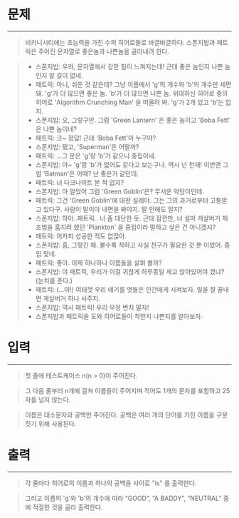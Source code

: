 # 문제

---
> 비키니시티에는 초능력을 가진 수퍼 히어로들로 바글바글하다. 스폰지밥과 패트릭은 주어진 문자열로 좋은놈과 나쁜놈을 골라내려 한다.

> - 스폰지밥: 우와, 문자열에서 강한 힘이 느껴지는데! 근데 좋은 놈인지 나쁜 놈인지 알 길이 없네.
> - 패트릭: 아니, 쉬운 것 같은데? 그냥 이름에서 'g'의 개수와 'b'의 개수만 세면 돼. 'g'가 더 많으면 좋은 놈. 'b'가 더 많으면 나쁜 놈. 위대하신 히어로 중의 히어로 'Algorithm Crunching Man' 을 떠올려 봐. 'g'가 2개 있고 'b'는 없지.
> - 스폰지밥: 오, 그렇구만. 그럼 'Green Lantern' 은 좋은 놈이고 'Boba Fett' 은 나쁜 놈이네?
> - 패트릭: 크~ 정답! 근데 'Boba Fett'이 누구야?
> - 스폰지밥: 됐고, 'Superman'은 어떨까?
> - 패트릭: ...그 분은 'g'랑 'b'가 같으니 중립이네.
> - 스폰지밥: 아~ 'g'랑 'b'가 없어도 같다고 보는구나. 역시 넌 천재! 이번엔 그럼 'Batman'은 어때? 난 좋은거 같던데.
> - 패트릭: 너 다크나이트 본 적 없지?
> - 스폰지밥: 아 알았어 그럼 'Green Goblin'은? 무서운 악당이던데.
> - 패트릭: 그건 'Green Goblin'에 대한 실례야. 그는 그의 과거로부터 고통받고 있다구. 사람이 말이야 내면을 봐야지. 말 안해도 알지?
> - 스폰지밥: 하아..패트릭.. 너 좀 대단한 듯. 근데 잠깐만, 너 설마 게살버거 제조법을 훔치려 했던 'Plankton' 을 중립이라 말하고 싶은 건 아니겠지?
> - 패트릭: 어차피 성공한 적도 없잖아.
> - 스폰지밥: 흠, 그렇긴 해. 볼수록 착하고 사실 친구가 필요한 것 뿐 이었어. 중립 맞네.
> - 패트릭: 좋아. 이제 하나하나 이름들을 살펴 볼까?
> - 스폰지밥: 야 패트릭, 우리가 이걸 귀찮게 하루종일 세고 앉아있어야 겠냐? (눈치를 준다.)
> - 패트릭: (...아!)  여태껏 우리 얘기를 엿들은 인간에게 시켜보자. 일을 잘 끝내면 게살버거 하나 사주지.
> - 스폰지밥: 역시 패트릭! 우리 우정 변치 말자!
> - 스폰지밥과 패트릭을 도와 히어로들이 착한지 나쁜지를 알아보자.

# 입력

---
> 첫 줄에 테스트케이스 n(n > 0)이 주어진다.

> 그 다음 줄부터 n개에 걸쳐 이름들이 주어지며 적어도 1개의 문자를 포함하고 25자를 넘지 않는다.

> 이름은 대소문자와 공백만 주어진다. 공백은 여러 개의 단어를 가진 이름을 구분짓기 위해 사용된다.

# 출력

---
> 각 줄마다 히어로의 이름과 하나의 공백을 사이로 "is" 를 출력한다.

> 그리고 이름의 'g'와 'b'의 개수에 따라 “GOOD”, “A BADDY”, “NEUTRAL”  중에 적절한 것을 골라 출력한다.